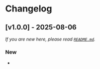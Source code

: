 # Changelog

## [v1.0.0] - 2025-08-06

_If you are new here, please read [`README.md`](README.md)._

### New

- 

